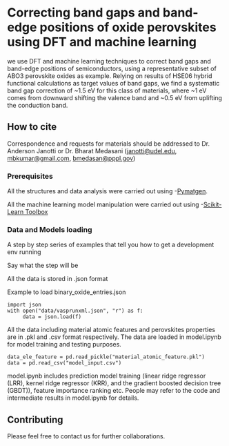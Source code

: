 # Correcting band gaps and band-edge positions of oxide perovskites using DFT and  machine learning

we use DFT and machine learning techniques to correct band gaps and band-edge positions of semiconductors, using a representative subset of ABO3 perovskite oxides as example. Relying on results of HSE06 hybrid functional calculations as target values of band gaps, we find a systematic band gap correction of ~1.5 eV for this class of materials, where ~1 eV comes from downward shifting the valence band and ~0.5 eV from uplifting the conduction band. 

## How to cite

Correspondence and requests for materials should be addressed to Dr. Anderson Janotti or Dr. Bharat Medasani  (janotti@udel.edu, mbkumar@gmail.com, bmedasan@pppl.gov)

### Prerequisites

All the structures and data analysis were carried out using -[Pymatgen](https://pymatgen.org/index.html).

All the machine learning model manipulation were carried out using -[Scikit-Learn Toolbox](https://scikit-learn.org/stable/getting_started.html)


### Data and Models loading

A step by step series of examples that tell you how to get a development env running

Say what the step will be

All the data is stored in .json format

  Example to load binary_oxide_entries.json
```
import json
with open("data/vasprunxml.json", "r") as f:
     data = json.load(f)
```
All the data including material atomic features and perovskites properties are in .pkl and .csv format respectively. The data are loaded in model.ipynb for model training and testing purposes. 

```
data_ele_feature = pd.read_pickle("material_atomic_feature.pkl")
data = pd.read_csv("model_input.csv")
```

model.ipynb includes prediction model training (linear ridge regressor (LRR), kernel ridge regressor (KRR), and the gradient boosted decision tree (GBDT)), feature importance ranking etc. People may refer to the code and intermediate results in model.ipynb for details. 

## Contributing

Please feel free to contact us for further collaborations. 
